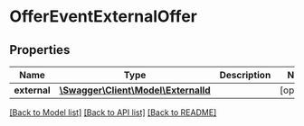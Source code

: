 # OfferEventExternalOffer

## Properties
Name | Type | Description | Notes
------------ | ------------- | ------------- | -------------
**external** | [**\Swagger\Client\Model\ExternalId**](ExternalId.md) |  | [optional] 

[[Back to Model list]](../../README.md#documentation-for-models) [[Back to API list]](../../README.md#documentation-for-api-endpoints) [[Back to README]](../../README.md)

